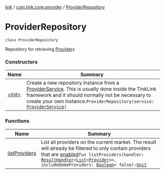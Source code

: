 [link](../../index.md) / [com.tink.core.provider](../index.md) / [ProviderRepository](./index.md)

# ProviderRepository

`class ProviderRepository`

Repository for retrieving [Provider](../../com.tink.model.provider/-provider/index.md)s

### Constructors

| Name | Summary |
|---|---|
| [&lt;init&gt;](-init-.md) | Create a new repository instance from a [ProviderService](../../com.tink.service.provider/-provider-service/index.md). This is usually done inside the TinkLink framework and it should normally not be necessary to create your own instance.`ProviderRepository(service: `[`ProviderService`](../../com.tink.service.provider/-provider-service/index.md)`)` |

### Functions

| Name | Summary |
|---|---|
| [listProviders](list-providers.md) | List all providers on the current market. The result will already be filtered to only contain providers that are [enabled](../../com.tink.model.provider/-provider/-status/-e-n-a-b-l-e-d.md)`fun listProviders(handler: `[`ResultHandler`](../../com.tink.service.handler/-result-handler/index.md)`<`[`List`](https://kotlinlang.org/api/latest/jvm/stdlib/kotlin.collections/-list/index.html)`<`[`Provider`](../../com.tink.model.provider/-provider/index.md)`>>, includeDemoProviders: `[`Boolean`](https://kotlinlang.org/api/latest/jvm/stdlib/kotlin/-boolean/index.html)` = false): `[`Unit`](https://kotlinlang.org/api/latest/jvm/stdlib/kotlin/-unit/index.html) |
